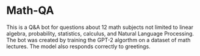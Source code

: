 # Math-QA
This is a Q&A bot for questions about 12 math subjects not limited to linear algebra, probability, statistics, calculus, and Natural Language Processing. The bot was created by training the GPT-2 algorthm on a dataset of math lectures. The model also responds correctly to greetings. 

